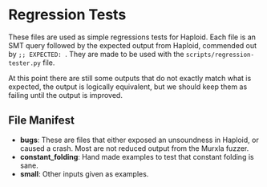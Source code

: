 # Regression Tests

These files are used as simple regressions tests for Haploid.
Each file is an SMT query followed by the expected output from Haploid, commended out by `;; EXPECTED: `.
They are made to be used with the `scripts/regression-tester.py` file.

At this point there are still some outputs that do not exactly match what is expected, the output is logically equivalent, but we should keep them as failing until the output is improved.

## File Manifest

* __bugs__: These are files that either exposed an unsoundness in Haploid, or caused a crash. Most are not reduced output from the Murxla fuzzer.
* __constant_folding__: Hand made examples to test that constant folding is sane.
* __small__: Other inputs given as examples.
